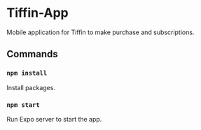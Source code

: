 # Tiffin-App

Mobile application for Tiffin to make purchase and subscriptions.
## Commands

### `npm install`

Install packages.

### `npm start`

Run Expo server to start the app.

